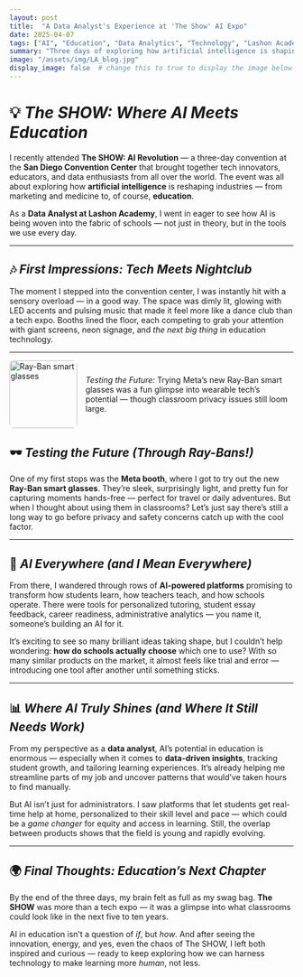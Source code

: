 ```yaml
---
layout: post
title:  "A Data Analyst's Experience at 'The Show' AI Expo"
date: 2025-04-07
tags: ["AI", "Education", "Data Analytics", "Technology", "Lashon Academy", "EdTech"]
summary: "Three days of exploring how artificial intelligence is shaping the future of education — from smart glasses to data-driven classrooms."
image: "/assets/img/LA_blog.jpg"
display_image: false  # change this to true to display the image below the banner 
---
```


# 💡 *The SHOW: Where AI Meets Education*

I recently attended **The SHOW: AI Revolution** — a three-day convention at the **San Diego Convention Center** that brought together tech innovators, educators, and data enthusiasts from all over the world. The event was all about exploring how **artificial intelligence** is reshaping industries — from marketing and medicine to, of course, **education**.  

As a **Data Analyst at Lashon Academy**, I went in eager to see how AI is being woven into the fabric of schools — not just in theory, but in the tools we use every day.  

---

## 🎶 *First Impressions: Tech Meets Nightclub*

The moment I stepped into the convention center, I was instantly hit with a sensory overload — in a good way. The space was dimly lit, glowing with LED accents and pulsing music that made it feel more like a dance club than a tech expo. Booths lined the floor, each competing to grab your attention with giant screens, neon signage, and *the next big thing* in education technology.  

---

<div style="display: flex; align-items: center;">
  <img src="images/raybans.heic" alt="Ray-Ban smart glasses" style="width:120px; margin-right:15px; border-radius:8px;">
  <p><em>Testing the Future:</em> Trying Meta’s new Ray-Ban smart glasses was a fun glimpse into wearable tech’s potential — though classroom privacy issues still loom large.</p>
</div>

## 🕶️ *Testing the Future (Through Ray-Bans!)*

One of my first stops was the **Meta booth**, where I got to try out the new **Ray-Ban smart glasses**. They’re sleek, surprisingly light, and pretty fun for capturing moments hands-free — perfect for travel or daily adventures. But when I thought about using them in classrooms? Let’s just say there’s still a long way to go before privacy and safety concerns catch up with the cool factor.  

---

## 🤖 *AI Everywhere (and I Mean Everywhere)*

From there, I wandered through rows of **AI-powered platforms** promising to transform how students learn, how teachers teach, and how schools operate. There were tools for personalized tutoring, student essay feedback, career readiness, administrative analytics — you name it, someone’s building an AI for it.  

It’s exciting to see so many brilliant ideas taking shape, but I couldn’t help wondering: **how do schools actually choose** which one to use? With so many similar products on the market, it almost feels like trial and error — introducing one tool after another until something sticks.  

---

## 📊 *Where AI Truly Shines (and Where It Still Needs Work)*

From my perspective as a **data analyst**, AI’s potential in education is enormous — especially when it comes to **data-driven insights**, tracking student growth, and tailoring learning experiences. It’s already helping me streamline parts of my job and uncover patterns that would’ve taken hours to find manually.  

But AI isn’t just for administrators. I saw platforms that let students get real-time help at home, personalized to their skill level and pace — which could be a *game changer* for equity and access in learning. Still, the overlap between products shows that the field is young and rapidly evolving.  

---

## 🌍 *Final Thoughts: Education’s Next Chapter*

By the end of the three days, my brain felt as full as my swag bag. **The SHOW** was more than a tech expo — it was a glimpse into what classrooms could look like in the next five to ten years.  

AI in education isn’t a question of *if*, but *how*. And after seeing the innovation, energy, and yes, even the chaos of The SHOW, I left both inspired and curious — ready to keep exploring how we can harness technology to make learning more *human*, not less.  
